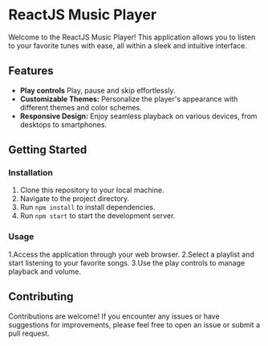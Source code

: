 # ReactJS Music Player

  Welcome to the ReactJS Music Player! This application allows you to listen to your favorite tunes with ease, all within a sleek and intuitive interface.

## Features
  - **Play controls** Play, pause and skip effortlessly.
  - **Customizable Themes:** Personalize the player's appearance with different themes and color schemes.
  - **Responsive Design:** Enjoy seamless playback on various devices, from desktops to smartphones.

## Getting Started

### Installation
  1. Clone this repository to your local machine.
  2. Navigate to the project directory.
  3. Run `npm install` to install dependencies.
  4. Run `npm start` to start the development server.

  
### Usage
  1.Access the application through your web browser.
  2.Select a playlist and start listening to your favorite songs.
  3.Use the play controls to manage playback and volume.

    
## Contributing
  Contributions are welcome! If you encounter any issues or have suggestions for improvements, please feel free to open an issue or submit a pull request.
    
